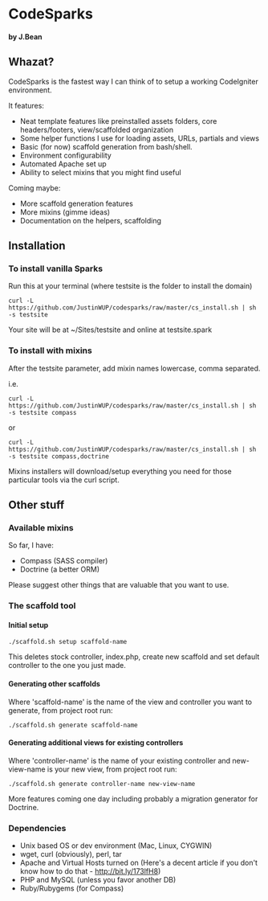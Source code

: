 CodeSparks 
==========
#### by J.Bean

## Whazat?
CodeSparks is the fastest way I can think of to setup a working CodeIgniter environment.

It features:
* Neat template features like preinstalled assets folders, core headers/footers, view/scaffolded organization
* Some helper functions I use for loading assets, URLs, partials and views
* Basic (for now) scaffold generation from bash/shell.
* Environment configurability
* Automated Apache set up
* Ability to select mixins that you might find useful

Coming maybe:
* More scaffold generation features
* More mixins (gimme ideas)
* Documentation on the helpers, scaffolding

## Installation

### To install vanilla Sparks
Run this at your terminal (where testsite is the folder to install the domain)

    curl -L  https://github.com/JustinWUP/codesparks/raw/master/cs_install.sh | sh -s testsite

Your site will be at ~/Sites/testsite and online at testsite.spark


### To install with mixins
After the testsite parameter, add mixin names lowercase, comma separated.

i.e.

    curl -L  https://github.com/JustinWUP/codesparks/raw/master/cs_install.sh | sh -s testsite compass

or

    curl -L  https://github.com/JustinWUP/codesparks/raw/master/cs_install.sh | sh -s testsite compass,doctrine

Mixins installers will download/setup everything you need for those particular tools via the curl script.

## Other stuff

### Available mixins
So far, I have:

* Compass (SASS compiler)
* Doctrine (a better ORM) 

Please suggest other things that are valuable that you want to use.

### The scaffold tool

#### Initial setup

    ./scaffold.sh setup scaffold-name 

This deletes stock controller, index.php, create new scaffold and set default controller to the one you just made. 

#### Generating other scaffolds

Where 'scaffold-name' is the name of the view and controller you want to generate, from project root run:

    ./scaffold.sh generate scaffold-name 

#### Generating additional views for existing controllers

Where 'controller-name' is the name of your existing controller and new-view-name is your new view, from project root run:

    ./scaffold.sh generate controller-name new-view-name 
    
More features coming one day including probably a migration generator for Doctrine.

### Dependencies
* Unix based OS or dev environment (Mac, Linux, CYGWIN) 
* wget, curl (obviously), perl, tar
* Apache and Virtual Hosts turned on (Here's a decent article if you don't know how to do that - http://bit.ly/173lfH8)
* PHP and MySQL (unless you favor another DB)
* Ruby/Rubygems (for Compass)
